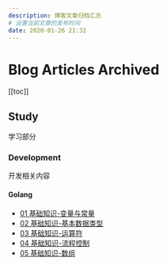 ```yaml
---
description: 博客文章归档汇总
# 设置当前文章的发布时间
date: 2020-01-26 21:32
---
```


# Blog Articles Archived

[[toc]]

## Study

学习部分

### Development

开发相关内容

#### Golang

- [01 基础知识-变量与常量](/_posts/study/development/golang/01_var_and_const.md)
- [02 基础知识-基本数据类型](/_posts/study/development/golang/02_data_type.md)
- [03 基础知识-运算符](/_posts/study/development/golang/03_operators.md)
- [04 基础知识-流程控制](/_posts/study/development/golang/04_basic.md)
- [05 基础知识-数组](/_posts/study/development/golang/05_array.md)
